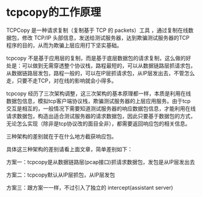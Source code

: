 # tcpcopy的工作原理

TCPCopy 是一种请求复制（复制基于 TCP 的 packets）工具 ，通过复制在线数据包，修改 TCP/IP 头部信息，发送给测试服务器，达到欺骗测试服务器的TCP 程序的目的，从而为欺骗上层应用打下坚实基础。

tcpcopy 不是基于应用层的复制，而是基于底层数据包的请求复制，这么做的好处是：可以做到无需穿透整个协议栈，路程最短的，可以从数据链路层抓请求包，从数据链路层发包，路程一般的，可以在IP层抓请求包，从IP层发出去，不管怎么走，只要不走TCP，对在线的影响就会小得多。

tcpcopy 经历了三次架构调整，这三次架构的基本原理都一样，本质是利用在线数据包信息，模拟tcp客户端协议栈，欺骗测试服务器的上层应用服务。由于tcp交互是相互的，一般情况下需要知道测试服务器的响应数据包信息，才能利用在线请求数据包，构造出适合测试服务器的请求数据包，因此只要基于数据包的方式，无论怎么实现（除非是tcp协议改的面目全非），都需要返回响应包的相关信息。 

三种架构的差别就在于在什么地方截获响应包。



具体这三种架构的差别请看上面文章，简单差别如下：



方案一：tcpcopy是从数据链路层\(pcap接口\)抓请求数据包，发包是从IP层发出去

方案二：tcpcopy默认从IP层抓包，从IP层发包

方案三：跟方案一一样，不过引入了独立的 intercept\(assistant server\)





